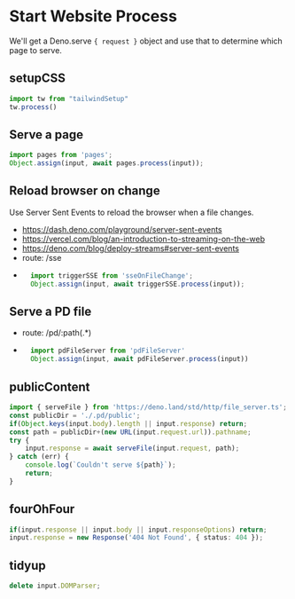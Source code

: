 # Start Website Process


We'll get a Deno.serve `{ request }` object and
use that to determine which page to serve.

## setupCSS
```ts
import tw from "tailwindSetup"
tw.process()
```

## Serve a page
```ts
import pages from 'pages';
Object.assign(input, await pages.process(input));
```

## Reload browser on change
Use Server Sent Events to reload the browser when a file changes.
- https://dash.deno.com/playground/server-sent-events
- https://vercel.com/blog/an-introduction-to-streaming-on-the-web
- https://deno.com/blog/deploy-streams#server-sent-events
- route: /sse
- ```ts
    import triggerSSE from 'sseOnFileChange';
    Object.assign(input, await triggerSSE.process(input));
    ```

## Serve a PD file
- route: /pd/:path(.*)
- ```ts
    import pdFileServer from 'pdFileServer'
    Object.assign(input, await pdFileServer.process(input))
    ```


## publicContent
```ts
import { serveFile } from 'https://deno.land/std/http/file_server.ts';
const publicDir = './.pd/public'; 
if(Object.keys(input.body).length || input.response) return;
const path = publicDir+(new URL(input.request.url)).pathname;
try {
    input.response = await serveFile(input.request, path);
} catch (err) {
    console.log(`Couldn't serve ${path}`);
    return;
}
```

## fourOhFour
```ts
if(input.response || input.body || input.responseOptions) return;
input.response = new Response('404 Not Found', { status: 404 });
```

## tidyup
```ts
delete input.DOMParser;
```
